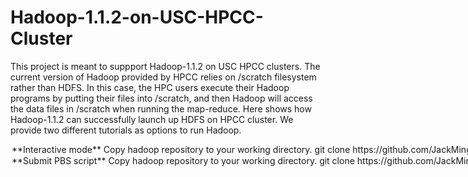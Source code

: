 # Hadoop-1.1.2-on-USC-HPCC-Cluster
This project is meant to suppport Hadoop-1.1.2 on USC HPCC clusters. The current version of Hadoop provided by HPCC relies on /scratch filesystem rather than HDFS. In this case, the HPC users execute their Hadoop programs by putting their files into /scratch, and then Hadoop will access the data files in /scratch when running the map-reduce. Here shows how Hadoop-1.1.2 can successfully launch up HDFS on HPCC cluster. We provide two different tutorials as options to run Hadoop. 

<Option 1> **Interactive mode**

1. Copy hadoop repository to your working directory.

            git clone https://github.com/JackMing/Hadoop-1.1.2-on-USC-HPCC-Cluster.git

2. In `setup-and-start-hadoop-on-hpcc`, change line 8 `HADOOP_TEMPLATE_DIR` to your working directory, specifically where your conf/ folder is.

            HADOOP_TEMPLATE_DIR=${HADOOP_TEMPLATE_DIR:-/path/to/configuration/template/dir/}

3. You need to request nodes by **qsub** and run it in the interactive mode by adding option **-I**. If you need more options, please check the main page of qsub.

            qsub -d . -l 'walltime=00:30:00,nodes=3,ppn=6,pmem=2g' -I

4. Before you start your hadoop program, you should run the following setup commands first to launch up the HDFS.

            source setup.sh
            setup-and-start-hadoop-on-hpcc

5. After the setup, you can submit your hadoop job as you want. You can also manage the HDFS by the command

            hdfs

6. Please remember to copy your output file out from the HDFS each time you finish your operation. The HDFS will be erased after you leave the cluster or the running time exceeds the walltime limit you set up before.

<Option 2> **Submit PBS script**

1. Copy hadoop repository to your working directory. 

            git clone https://github.com/JackMing/Hadoop-1.1.2-on-USC-HPCC-Cluster.git

2. In PBS script `hadoop-example.pbs`, modify your WORK_HOME path. 
3. The current PBS script will run the hadoop example (wordcount). If you want to run other examples, modify the corresponding paths.
4. In `setup-and-start-hadoop-on-hpcc`, change line 8 `HADOOP_TEMPLATE_DIR` to your working directory, specifically where your conf/ folder is.

            HADOOP_TEMPLATE_DIR=${HADOOP_TEMPLATE_DIR:-/path/to/configuration/template/dir/} 

5. Submit PBS script.

            qsub hadoop-example.pbs


 
